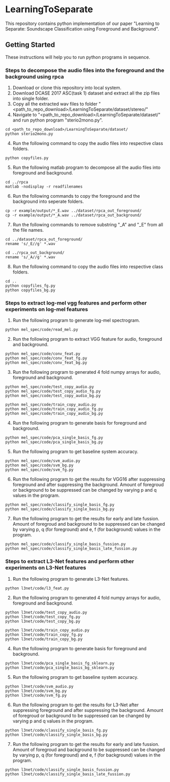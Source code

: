 # LearningToSeparate

This repository contains python implementation of our paper "Learning to Separate: Soundscape Classification using Foreground and Background".

## Getting Started

These instructions will help you to run python programs in sequence.

### Steps to decompose the audio files into the foreground and the background using rpca

1. Download or clone this repository into local system.
2. Download DCASE 2017 ASC(task 1) dataset and extract all the zip files into single folder.
3. Copy all the extracted wav files to folder "<path_to_repo_download>/LearningToSeparate/dataset/stereo/"
4. Navigate to "<path_to_repo_download>/LearningToSeparate/dataset/" and run python program "sterio2mono.py".
```
cd <path_to_repo_download>/LearningToSeparate/dataset/
python sterio2mono.py
```
4. Run the following command to copy the audio files into respective class folders.
```
python copyfiles.py
```
5. Run the following matlab program to decompose all the audio files into foreground and background.
```
cd ../rpca
matlab -nodisplay -r readfilenames
```
6. Run the following commands to copy the foreground and the background into seperate folders.
```
cp -r example/output/*_E.wav ../dataset/rpca_out_foreground/
cp -r example/output/*_A.wav ../dataset/rpca_out_background/
```
7. Run the following commands to remove substring "_A" and "_E" from all the file names.
```
cd ../dataset/rpca_out_foreground/
rename 's/_E//g' *.wav

cd ../rpca_out_background/
rename 's/_A//g' *.wav
```
8. Run the following command to copy the audio files into respective class folders.
```
cd ..
python copyfiles_fg.py
python copyfiles_bg.py
```
### Steps to extract log-mel vgg features and perform other experiments on log-mel features
1. Run the following program to generate log-mel spectrogram.
```
python mel_spec/code/read_mel.py

```
2. Run the following program to extract VGG feature for audio, foreground and background.
```
python mel_spec/code/conv_feat.py
python mel_spec/code/conv_feat_fg.py
python mel_spec/code/conv_feat_bg.py
```
3. Run the following program to generated 4 fold numpy arrays for audio, foreground and background.
```
python mel_spec/code/test_copy_audio.py
python mel_spec/code/test_copy_audio_fg.py
python mel_spec/code/test_copy_audio_bg.py

python mel_spec/code/train_copy_audio.py
python mel_spec/code/train_copy_audio_fg.py
python mel_spec/code/train_copy_audio_bg.py
```
4. Run the following program to generate basis for foreground and background.
```
python mel_spec/code/pca_single_basis_fg.py
python mel_spec/code/pca_single_basis_bg.py
```
5. Run the following program to get baseline system accuracy.
```
python mel_spec/code/svm_audio.py
python mel_spec/code/svm_bg.py
python mel_spec/code/svm_fg.py
```
6. Run the following program to get the results for VGG16 after suppressing foreground and after suppressing the background. Amount of foregroud or background to be suppressed can be changed by varying p and q values in the program. 
```
python mel_spec/code/classify_single_basis_fg.py
python mel_spec/code/classify_single_basis_bg.py
```
7. Run the following program to get the results for early and late fussion. Amount of foregroud and background to be suppressed can be changed by varying p, q (for foreground) and e, f (for background) values in the program. 
```
python mel_spec/code/classify_single_basis_fussion.py
python mel_spec/code/classify_single_basis_late_fussion.py
```

### Steps to extract L3-Net features and perform other experiments on L3-Net features

1. Run the following program to generate L3-Net features.
```
python l3net/code/l3_feat.py

```
2. Run the following program to generated 4 fold numpy arrays for audio, foreground and background.
```
python l3net/code/test_copy_audio.py
python l3net/code/test_copy_fg.py
python l3net/code/test_copy_bg.py

python l3net/code/train_copy_audio.py
python l3net/code/train_copy_fg.py
python l3net/code/train_copy_bg.py
```
4. Run the following program to generate basis for foreground and background.
```
python l3net/code/pca_single_basis_fg_sklearn.py
python l3net/code/pca_single_basis_bg_sklearn.py
```
5. Run the following program to get baseline system accuracy.
```
python l3net/code/svm_audio.py
python l3net/code/svm_bg.py
python l3net/code/svm_fg.py
```
6. Run the following program to get the results for L3-Net after suppressing foreground and after suppressing the background. Amount of foregroud or background to be suppressed can be changed by varying p and q values in the program. 
```
python l3net/code/classify_single_basis_fg.py
python l3net/code/classify_single_basis_bg.py
```
7. Run the following program to get the results for early and late fussion. Amount of foregroud and background to be suppressed can be changed by varying p, q (for foreground) and e, f (for background) values in the program. 
```
python l3net/code/classify_single_basis_fussion.py
python l3net/code/classify_single_basis_late_fussion.py
```
